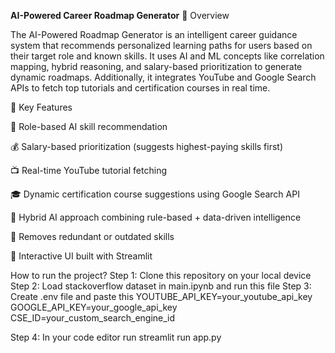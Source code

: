 **AI-Powered Career Roadmap Generator**
📘 Overview

The AI-Powered Roadmap Generator is an intelligent career guidance system that recommends personalized learning paths for users based on their target role and known skills.
It uses AI and ML concepts like correlation mapping, hybrid reasoning, and salary-based prioritization to generate dynamic roadmaps.
Additionally, it integrates YouTube and Google Search APIs to fetch top tutorials and certification courses in real time.

🧠 Key Features

🎯 Role-based AI skill recommendation

💰 Salary-based prioritization (suggests highest-paying skills first)

📺 Real-time YouTube tutorial fetching

🎓 Dynamic certification course suggestions using Google Search API

🤖 Hybrid AI approach combining rule-based + data-driven intelligence

🧹 Removes redundant or outdated skills

🧭 Interactive UI built with Streamlit

How to run the project?
Step 1: Clone this repository on your local device
Step 2: Load stackoverflow dataset in main.ipynb and run this file
Step 3: Create .env file and paste this
YOUTUBE_API_KEY=your_youtube_api_key
GOOGLE_API_KEY=your_google_api_key
CSE_ID=your_custom_search_engine_id

Step 4: In your code editor run streamlit run app.py
